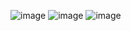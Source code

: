 

![image](https://user-images.githubusercontent.com/55189046/109439332-ab799400-7a0c-11eb-8667-c12461fac266.png)
![image](https://user-images.githubusercontent.com/55189046/109439358-c815cc00-7a0c-11eb-9b18-fd68a7f913fb.png)
![image](https://user-images.githubusercontent.com/55189046/109439381-d49a2480-7a0c-11eb-8026-eced9367cc73.png)
